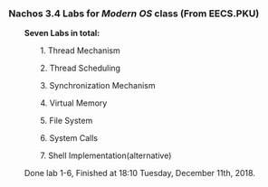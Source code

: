
### Nachos 3.4 Labs for *Modern OS* class (From EECS.PKU)

&emsp;&emsp;**Seven Labs in total:**

&emsp;&emsp;&emsp;&emsp;1. Thread Mechanism

&emsp;&emsp;&emsp;&emsp;2. Thread Scheduling

&emsp;&emsp;&emsp;&emsp;3. Synchronization Mechanism

&emsp;&emsp;&emsp;&emsp;4. Virtual Memory

&emsp;&emsp;&emsp;&emsp;5. File System

&emsp;&emsp;&emsp;&emsp;6. System Calls

&emsp;&emsp;&emsp;&emsp;7. Shell Implementation(alternative)

&emsp;&emsp;Done lab 1-6, Finished at 18:10 Tuesday, December 11th, 2018.


